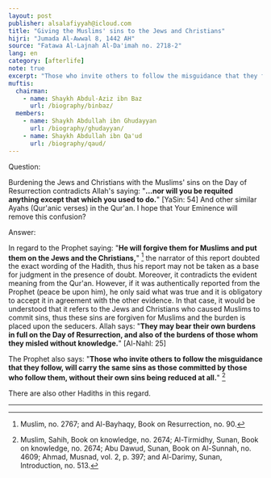 ```yaml
---
layout: post
publisher: alsalafiyyah@icloud.com
title: "Giving the Muslims' sins to the Jews and Christians"
hijri: "Jumada Al-Awwal 8, 1442 AH"
source: "Fatawa Al-Lajnah Al-Da'imah no. 2718-2"
lang: en
category: [afterlife]
note: true
excerpt: "Those who invite others to follow the misguidance that they follow, will carry the same sins as those committed by those who follow them, without their own sins being reduced at all."
muftis:
  chairman: 
    - name: Shaykh Abdul-Aziz ibn Baz
      url: /biography/binbaz/
  members: 
    - name: Shaykh Abdullah ibn Ghudayyan
      url: /biography/ghudayyan/
    - name: Shaykh Abdullah ibn Qa'ud
      url: /biography/qaud/
---
```


Question:

Burdening the Jews and Christians with the Muslims' sins on the Day of Resurrection contradicts Allah's saying: "**...nor will you be requited anything except that which you used to do.**" [YaSin: 54] And other similar Ayahs (Qur'anic verses) in the Qur'an. I hope that Your Eminence will remove this confusion? 

Answer:

In regard to the Prophet saying: "**He will forgive them for Muslims and put them on the Jews and the Christians,**" [^1] the narrator of this report doubted the exact wording of the Hadith, thus his report may not be taken as a base for judgment in the presence of doubt. Moreover, it contradicts the evident meaning from the Qur'an. However, if it was authentically reported from the Prophet (peace be upon him), he only said what was true and it is obligatory to accept it in agreement with the other evidence. In that case, it would be understood that it refers to the Jews and Christians who caused Muslims to commit sins, thus these sins are forgiven for Muslims and the burden is placed upon the seducers. Allah says: "**They may bear their own burdens in full on the Day of Resurrection, and also of the burdens of those whom they misled without knowledge.**" [Al-Nahl: 25] 

The Prophet also says: "**Those who invite others to follow the misguidance that they follow, will carry the same sins as those committed by those who follow them, without their own sins being reduced at all.**" [^2]

There are also other Hadiths in this regard.

---

[^1]: Muslim, no. 2767; and Al-Bayhaqy, Book on Resurrection, no. 90.
[^2]: Muslim, Sahih, Book on knowledge, no. 2674; Al-Tirmidhy, Sunan, Book on knowledge, no. 2674; Abu Dawud, Sunan, Book on Al-Sunnah, no. 4609; Ahmad, Musnad, vol. 2, p. 397; and Al-Darimy, Sunan, Introduction, no. 513.
